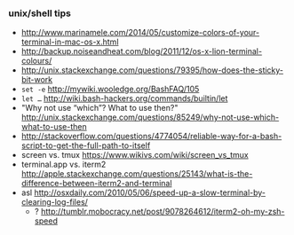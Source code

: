 ### unix/shell tips

- http://www.marinamele.com/2014/05/customize-colors-of-your-terminal-in-mac-os-x.html
- http://backup.noiseandheat.com/blog/2011/12/os-x-lion-terminal-colours/
- http://unix.stackexchange.com/questions/79395/how-does-the-sticky-bit-work
- `set -e` http://mywiki.wooledge.org/BashFAQ/105
- `let …` http://wiki.bash-hackers.org/commands/builtin/let
- "Why not use “which”? What to use then?" http://unix.stackexchange.com/questions/85249/why-not-use-which-what-to-use-then
- http://stackoverflow.com/questions/4774054/reliable-way-for-a-bash-script-to-get-the-full-path-to-itself
- screen vs. tmux https://www.wikivs.com/wiki/screen_vs_tmux
- terminal.app vs. iterm2 http://apple.stackexchange.com/questions/25143/what-is-the-difference-between-iterm2-and-terminal
- asl http://osxdaily.com/2010/05/06/speed-up-a-slow-terminal-by-clearing-log-files/
  - ? http://tumblr.mobocracy.net/post/9078264612/iterm2-oh-my-zsh-speed

